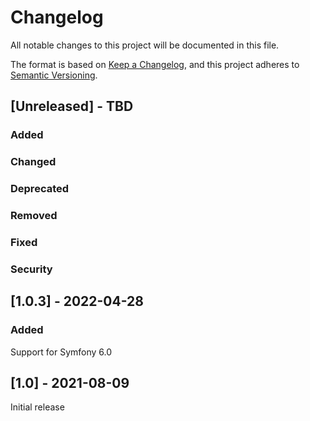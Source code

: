 # Changelog
All notable changes to this project will be documented in this file.

The format is based on [Keep a Changelog](https://keepachangelog.com/en/1.0.0/),
and this project adheres to [Semantic Versioning](https://semver.org/spec/v2.0.0.html).

## [Unreleased] - TBD
### Added
### Changed
### Deprecated
### Removed
### Fixed
### Security

## [1.0.3] - 2022-04-28
### Added
Support for Symfony 6.0

## [1.0] - 2021-08-09
Initial release
